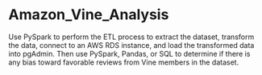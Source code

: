 # Amazon_Vine_Analysis
Use PySpark to perform the ETL process to extract the dataset, transform the data, connect to an AWS RDS instance, and load the transformed data into pgAdmin. Then use PySpark, Pandas, or SQL to determine if there is any bias toward favorable reviews from Vine members in the dataset.

